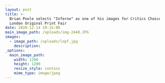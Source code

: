 ```yaml
---
layout: post
title: >-
  Brian Poole selects "Inferno" as one of his images for Critics Choice for
  London Original Print Fair
date: 2020-12-14 19:15:00
main_image_path: /uploads/img-2448.JPG
images:
  - image_path: /uploads/lopf.jpg
    description:
_options:
  main_image_path:
    width: 1200
    height: 1200
    resize_style: contain
    mime_type: image/jpeg
---
```


